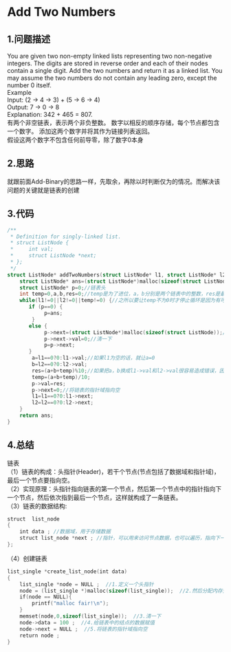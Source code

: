 Add Two Numbers
=======

1.问题描述
-----

You are given two non-empty linked lists representing two non-negative integers. The digits are stored in reverse order and each of their nodes contain a single digit. Add the two numbers and return it as a linked list.
You may assume the two numbers do not contain any leading zero, except the number 0 itself.<br>
Example <br>
Input: (2 -> 4 -> 3) + (5 -> 6 -> 4)<br>
Output: 7 -> 0 -> 8<br>
Explanation: 342 + 465 = 807.<br>
有两个非空链表，表示两个非负整数。 数字以相反的顺序存储，每个节点都包含一个数字。 添加这两个数字并将其作为链接列表返回。<br>
假设这两个数字不包含任何前导零，除了数字0本身<br>

2.思路
------

就跟前面Add-Binary的思路一样，先取余，再除以时判断仅为的情况。而解决该问题的关键就是链表的创建<br>

3.代码
---

```c
/**
 * Definition for singly-linked list.
 * struct ListNode {
 *     int val;
 *     struct ListNode *next;
 * };
 */
struct ListNode* addTwoNumbers(struct ListNode* l1, struct ListNode* l2) {
    struct ListNode* ans=(struct ListNode*)malloc(sizeof(struct ListNode));//为ans申请空间
    struct ListNode* p=0;//链表头
    int temp=0,a,b,res=0;//temp是为了进位，a，b分别是两个链表中的整数，res是最终的结果
    while(l1!=0||l2!=0||temp!=0) {//之所以要让temp不为0时才停止循环是因为有可能最后一位要进位
       if (p==0) {
            p=ans;
        }
       else {
            p->next=(struct ListNode*)malloc(sizeof(struct ListNode));//申请空间
            p->next->val=0;//清一下
            p=p->next;
       }
        a=l1==0?0:l1->val;//如果l1为空的话，就让a=0
        b=l2==0?0:l2->val;
        res=(a+b+temp)%10;//如果把a，b换成l1->val和l2->val很容易造成错误，因为很有可能当一个为空时，另一个不是空，很容易超时
        temp=(a+b+temp)/10;
        p->val=res;
        p->next=0;//将链表的指针域指向空
        l1=l1==0?0:l1->next;
        l2=l2==0?0:l2->next;
    }
    return ans;
}
```
4.总结
----

链表<br>
（1）链表的构成：头指针(Header)，若干个节点(节点包括了数据域和指针域)，最后一个节点要指向空。<br>
（2）实现原理：头指针指向链表的第一个节点，然后第一个节点中的指针指向下一个节点，然后依次指到最后一个节点，这样就构成了一条链表。<br>
（3）链表的数据结构:<br>

```c
struct  list_node  
{  
    int data ; //数据域，用于存储数据  
    struct list_node *next ; //指针，可以用来访问节点数据，也可以遍历，指向下一个节点  
}; 
```

（4）创建链表

```c
list_single *create_list_node(int data)  
{  
    list_single *node = NULL ;  //1.定义一个头指针
    node = (list_single *)malloc(sizeof(list_single));  //2.然后分配内存空间
    if(node == NULL){  
        printf("malloc fair!\n");  
    }  
    memset(node,0,sizeof(list_single));  //3.清一下
    node->data = 100 ;  //4.给链表中的结点的数据赋值
    node->next = NULL ;  //5.将链表的指针域指向空
    return node ;  
}  


